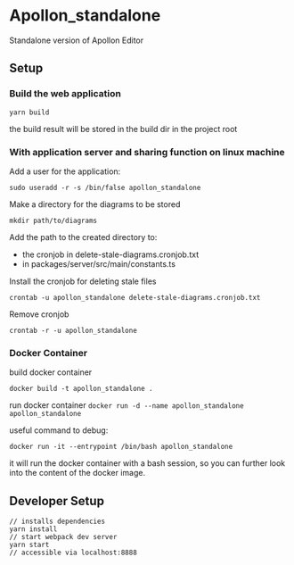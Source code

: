 # Apollon_standalone

Standalone version of Apollon Editor

## Setup

### Build the web application

`yarn build`

the build result will be stored in the build dir in the project root

### With application server and sharing function on linux machine

Add a user for the application:

`sudo useradd -r -s /bin/false apollon_standalone`

Make a directory for the diagrams to be stored

`mkdir path/to/diagrams`

Add the path to the created directory to:
- the cronjob in delete-stale-diagrams.cronjob.txt
- in packages/server/src/main/constants.ts

Install the cronjob for deleting stale files

`crontab -u apollon_standalone delete-stale-diagrams.cronjob.txt`

Remove cronjob

`crontab -r -u apollon_standalone`

### Docker Container

build docker container

`docker build -t apollon_standalone .`

run docker container 
`docker run -d --name apollon_standalone apollon_standalone`


useful command to debug:

`docker run -it --entrypoint /bin/bash apollon_standalone`

it will run the docker container with a bash session, so you can further 
look into the content of the docker image. 

## Developer Setup

```
// installs dependencies
yarn install
// start webpack dev server
yarn start
// accessible via localhost:8888
```


